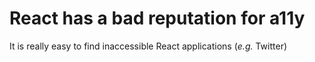 # React has a bad reputation for a11y

It is really easy to find inaccessible React applications
(_e.g._ Twitter)
